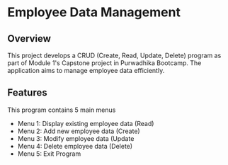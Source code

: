 # Employee Data Management
## Overview
This project develops a CRUD (Create, Read, Update, Delete) program as part of Module 1's Capstone project in Purwadhika Bootcamp. The application aims to manage employee data efficiently.
## Features
This program contains 5 main menus
* Menu 1: Display existing employee data (Read)
* Menu 2: Add new employee data (Create)
* Menu 3: Modify employee data (Update
* Menu 4: Delete employee data (Delete)
* Menu 5: Exit Program
